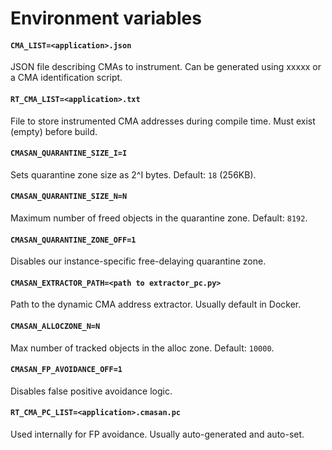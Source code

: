 # Environment variables
#### `CMA_LIST=<application>.json`
JSON file describing CMAs to instrument. Can be generated using xxxxx or a CMA identification script.

#### `RT_CMA_LIST=<application>.txt`  
File to store instrumented CMA addresses during compile time. Must exist (empty) before build.  

#### `CMASAN_QUARANTINE_SIZE_I=I`  
Sets quarantine zone size as 2^I bytes. Default: `18` (256KB).  

#### `CMASAN_QUARANTINE_SIZE_N=N`  
Maximum number of freed objects in the quarantine zone. Default: `8192`.  

#### `CMASAN_QUARANTINE_ZONE_OFF=1`  
Disables our instance-specific free-delaying quarantine zone.  

#### `CMASAN_EXTRACTOR_PATH=<path to extractor_pc.py>`  
Path to the dynamic CMA address extractor. Usually default in Docker.  

#### `CMASAN_ALLOCZONE_N=N`  
Max number of tracked objects in the alloc zone. Default: `10000`.  

#### `CMASAN_FP_AVOIDANCE_OFF=1`  
Disables false positive avoidance logic.

#### `RT_CMA_PC_LIST=<application>.cmasan.pc`  
Used internally for FP avoidance. Usually auto-generated and auto-set.  
